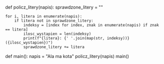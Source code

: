 def policz_litery(napis):
    sprawdzone_litery = ""

    for i, litera in enumerate(napis):
        if litera not in sprawdzone_litery:
            indeksy = [index for index, znak in enumerate(napis) if znak == litera]
            ilosc_wystapien = len(indeksy)
            print(f"{litera}: {' '.join(map(str, indeksy))} ({ilosc_wystapien})")
            sprawdzone_litery += litera
def main():
    napis = "Ala ma kota"
    policz_litery(napis)
main()
